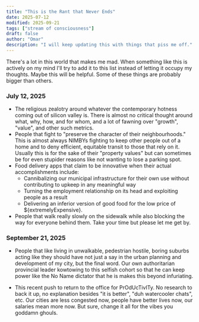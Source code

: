 ```yaml
---
title: "This is the Rant that Never Ends"
date: 2025-07-12
modified: 2025-09-21
tags: ["stream of consciousness"]
draft: false
author: "Omar"
description: "I will keep updating this with things that piss me off."
---
```


There's a lot in this world that makes me mad. When something like this is actively on my mind I'll try to add it to this list instead of letting it occupy my thoughts. Maybe this will be helpful. Some of these things are probably bigger than others.

### July 12, 2025

- The religious zealotry around whatever the contemporary hotness coming out of silicon valley is. There is almost no critical thought around what, why, how, and for whom, and a lot of fawning over "growth", "value", and other such metrics.
- People that fight to "preserve the character of their neighbourhoods." This is almost always NIMBYs fighting to keep other people out of a home and to deny efficient, equitable transit to those that rely on it. Usually this is for the sake of their "property values" but can sometimes be for even stupider reasons like not wanting to lose a parking spot.
- Food delivery apps that claim to be innovative when their actual accomplishments include:
  - Cannibalizing our municipal infrastructure for their own use without contributing to upkeep in any meaningful way
  - Turning the employment relationship on its head and exploiting people as a result
  - Delivering an inferior version of good food for the low price of ${extremelyExpensive}.
- People that walk really slowly on the sidewalk while also blocking the way for everyone behind them. Take your time but please let me get by.

### September 21, 2025

- People that like living in unwalkable, pedestrian hostile, boring suburbs acting like they should have not just a say in the urban planning and development of my city, but the final word. Our own authoritarian provincial leader kowtowing to this selfish cohort so that he can keep power like the No Name dictator that he is makes this beyond infuriating.

- This recent push to return to the office for PrOdUcTivITy. No research to back it up, no explanation besides "it is better", "duh watercooler chats", etc. Our cities are less congested now, people have better lives now, our salaries mean more now. But sure, change it all for the vibes you goddamn ghouls.
